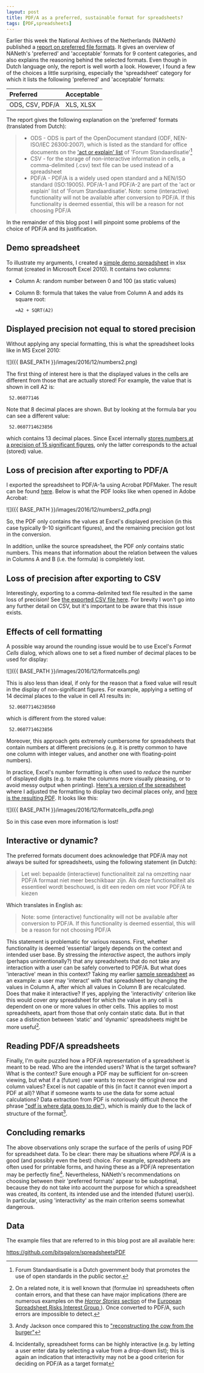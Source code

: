 ```yaml
---
layout: post
title: PDF/A as a preferred, sustainable format for spreadsheets?
tags: [PDF,spreadsheets]
---
```


Earlier this week the National Archives of the Netherlands (NANeth) published a [report on preferred file formats](http://www.nationaalarchief.nl/sites/default/files/docs/na_rapport_voorkeursformaten-web_0.pdf). It gives an overview of NANeth's 'preferred' and 'acceptable' formats for 9 content categories, and also explains the reasoning behind the selected formats. Even though in Dutch language only, the report is well worth a look. However, I found a few of the choices a little surprising, especially the 'spreadsheet' category for which it lists the following 'preferred' and 'acceptable' formats:

|Preferred|Acceptable|
|:--|:--|
|ODS, CSV, PDF/A|XLS, XLSX|

The report gives the following explanation on the 'preferred' formats (translated from Dutch):

> * ODS - ODS is part of the OpenDocument standard (ODF, NEN-ISO/IEC
> 26300:2007), which is listed as the standard for office documents on the ['act or explain' list](https://www.forumstandaardisatie.nl/lijst-open-standaarden/in_lijst/verplicht-pas-toe-leg-uit) of 'Forum Standaardisatie'[^5]
> * CSV - for the storage of non-interactive information in cells, a comma-delimited (.csv) text file can be used instead of a spreadsheet
> * PDF/A - PDF/A is a widely used open standard and a NEN/ISO standard (ISO:19005). PDF/A-1 and PDF/A-2 are part of the 'act or explain' list of 'Forum Standaardisatie'. Note: some (interactive) functionality will not be available after conversion to PDF/A. If this functionality is deemed essential, this will be a reason for not choosing PDF/A 
>

In the remainder of this blog post I will pinpoint some problems of the choice of PDF/A and its justification. 

<!-- more -->

## Demo spreadsheet

To illustrate my arguments, I created a [simple demo spreadsheet](https://github.com/bitsgalore/spreadsheetsPDF/raw/master/demoNumbersCalculations.xlsx) in xlsx format (created in Microsoft Excel 2010). It contains two columns:

* Column A: random number between 0 and 100 (as static values)
* Column B: formula that takes the value from Column A and adds its square root:

    `=A2 + SQRT(A2)`

## Displayed precision not equal to stored precision

Without applying any special formatting, this is what the spreadsheet looks like in MS Excel 2010:

![]({{ BASE_PATH }}/images/2016/12/numbers2.png)

The first thing of interest here is that the displayed values in the cells are different from those that are actually stored! For example, the value that is shown in cell A2 is:

     52.06077146 

Note that 8 decimal places are shown. But by looking at the formula bar you can see a different value:

     52.0607714623856 

which contains 13 decimal places. Since Excel internally [stores numbers at a precision of 15 significant figures](https://en.wikipedia.org/wiki/Numeric_precision_in_Microsoft_Excel), only the latter corresponds to the actual (stored) value.

## Loss of precision after exporting to PDF/A

I exported the spreadsheet to PDF/A-1a using Acrobat PDFMaker. The result can be found [here](https://github.com/bitsgalore/spreadsheetsPDF/raw/master/demoNumbersCalculations.pdf). Below is what the PDF looks like when opened in Adobe Acrobat:

![]({{ BASE_PATH }}/images/2016/12/numbers2_pdfa.png)

So, the PDF only contains the values at Excel's displayed precision (in this case typically 9-10 significant figures), and the remaining precision got lost in the conversion. 

In addition, unlike the source spreadsheet, the PDF *only* contains static numbers. This means that information about the relation between the values in Columns A and B (i.e. the formula) is completely lost.  

## Loss of precision after exporting to CSV

Interestingly, exporting to a comma-delimited text file resulted in the same loss of precision! See [the exported CSV file here](https://github.com/bitsgalore/spreadsheetsPDF/blob/master/demoNumbersCalculations.csv). For brevity I won't go into any further detail on CSV, but it's important to be aware that this issue exists.

## Effects of cell formatting

A possible way around the rounding issue would be to use Excel's *Format Cells* dialog, which allows one to set a fixed number of decimal places to be used for display:

![]({{ BASE_PATH }}/images/2016/12/formatcells.png)  

This is also less than ideal, if only for the reason that a fixed value will result in the display of non-significant figures. For example, applying a setting of 14 decimal places to the value in cell A1 results in:

     52.06077146238560

which is different from the stored value:

     52.0607714623856 

Moreover, this approach gets extremely cumbersome for spreadsheets that contain numbers at different precisions (e.g. it is pretty common to have one column with integer values, and another one with floating-point numbers).

In practice, Excel's number formatting is often used to *reduce* the number of displayed digits (e.g. to make the columns more visually pleasing, or to avoid messy output when printing). [Here's a version of the spreadsheet](https://github.com/bitsgalore/spreadsheetsPDF/raw/master/demoDisplay2DigitsOnly.xlsx) where I adjusted the formatting to display two decimal places only, and [here is the resulting PDF](https://github.com/bitsgalore/spreadsheetsPDF/raw/master/demoDisplay2DigitsOnly.pdf). It looks like this: 

![]({{ BASE_PATH }}/images/2016/12/formatcells_pdfa.png)  

So in this case even more information is lost!

## Interactive or dynamic? 

The preferred formats document does acknowledge that PDF/A may not always be suited for spreadsheets, using the following statement (in Dutch):

> Let wel: bepaalde (interactieve) functionaliteit zal na omzetting naar PDF/A formaat niet meer beschikbaar zijn. Als deze functionaliteit als essentieel wordt beschouwd, is dit een reden om niet voor
PDF/A te kiezen 

Which translates in English as:

> Note: some (interactive) functionality will not be available after conversion to PDF/A. If this functionality is deemed essential, this will be a reason for not choosing PDF/A

This statement is problematic for various reasons. First, whether functionality is deemed 'essential' largely depends on the context and intended user base. By stressing the *interactive* aspect, the authors imply (perhaps unintentionally?) that any spreadsheets that do not take any interaction with a user can be safely converted to PDF/A. But what does 'interactive' mean in this context? Taking my earlier [sample spreadsheet](https://github.com/bitsgalore/spreadsheetsPDF/raw/master/demoNumbersCalculations.xlsx) as an example: a user may 'interact' with that spreadsheet by changing the values in Column A, after which all values in Column B are recalculated. Does that make it interactive? If yes, applying the 'interactivity' criterion like this would cover *any* spreadsheet for which the value in any cell is dependent on one or more values in other cells. This applies to most spreadsheets, apart from those that only contain static data. But in that case a distinction between 'static' and 'dynamic' spreadsheets might be more useful[^2].

## Reading PDF/A spreadsheets

Finally, I'm quite puzzled how a PDF/A representation of a spreadsheet is meant to be read. Who are the intended users? What is the target software? What is the context? Sure enough a PDF may be sufficient for on-screen viewing, but what if a (future) user wants to recover the original row and column values? Excel is not capable of this (in fact it cannot even import a PDF at all)? What if someone wants to use the data for some actual calculations? Data extraction from PDF is notoriously difficult (hence the phrase ["pdf is where data goes to die"](https://twitter.com/search?q=%22pdf%20is%20where%20data%20goes%20to%20die%22&src=typd)), which is mainly due to the lack of structure of the format[^3].

## Concluding remarks

The above observations only scrape the surface of the perils of using PDF for spreadsheet data. To be clear: there may be situations where *PDF/A* is a good (and possibly even the best) choice. For example, spreadsheets are often used for printable forms, and having these as a PDF/A representation may be perfectly fine[^4]. Nevertheless, NANeth's recommendations on choosing between their 'preferred formats' appear to be suboptimal, because they do not take into account the purpose for which a spreadsheet was created, its content, its intended use and the intended (future) user(s). In particular, using 'interactivity' as the main criterion seems somewhat dangerous. 

## Data

The example files that are referred to in this blog post are all available here:

<https://github.com/bitsgalore/spreadsheetsPDF>

[^1]: Incidentally the same happens when exporting to CSV! See [this file](https://github.com/bitsgalore/spreadsheetsPDF/blob/master/demoNumbersCalculations.csv).

[^2]: On a related note, it is well known that (formulae in) spreadsheets often contain errors, and that these can have major implications (there are numerous examples on the [*Horror Stories* section](http://www.eusprig.org/horror-stories.htm) of the [European Spreadsheet Risks Interest Group ](http://www.eusprig.org/)). Once converted to PDF/A, such errors are impossible to detect. 
 
[^3]: Andy Jackson once compared this to ["reconstructing the cow from the burger"](https://twitter.com/anjacks0n/status/471242447813898242)

[^4]: Incidentally, spreadsheet forms can be highly interactive (e.g. by letting a user enter data by selecting a value from a drop-down list); this is again an indication that interactivity may not be a good criterion for deciding on PDF/A as a target format

[^5]: Forum Standaardisatie is a Dutch government body that promotes the use of open standards in the public sector. 

